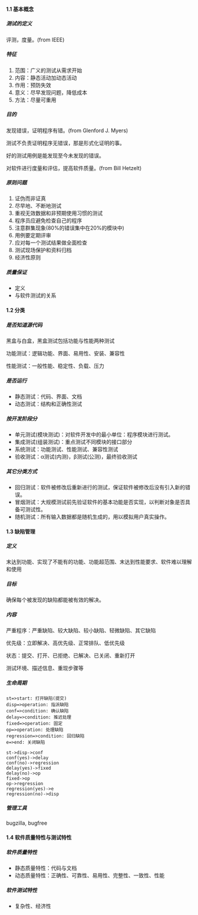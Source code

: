 #### 1.1 基本概念

##### 测试的定义

评测，度量。(from IEEE)

##### 特征

1. 范围：广义的测试从需求开始
2. 内容：静态活动加动态活动
3. 作用：预防失效
4. 意义：尽早发现问题，降低成本
5. 方法：尽量可重用

##### 目的

发现错误，证明程序有错。(from Glenford J. Myers)

测试不负责证明程序无错误，那是形式化证明的事。

好的测试用例是能发现至今未发现的错误。

对软件进行度量和评估，提高软件质量。(from Bill Hetzelt)

##### 原则问题

1. 证伪而非证真
2. 尽早地、不断地测试
3. 重视无效数据和非预期使用习惯的测试
4. 程序员应避免检查自己的程序
5. 注意群集现象(80%的错误集中在20%的模块中)
6. 用例要定期评审
7. 应对每一个测试结果做全面检查
8. 测试现场保护和资料归档
9. 经济性原则

##### 质量保证

- 定义
- 与软件测试的关系

#### 1.2 分类

##### 是否知道源代码

黑盒与白盒，黑盒测试包括功能与性能两种测试

功能测试：逻辑功能、界面、易用性、安装、兼容性

性能测试：一般性能、稳定性、负载、压力

##### 是否运行

- 静态测试：代码、界面、文档
- 动态测试：结构和正确性测试

##### 按开发阶段分

- 单元测试(模块测试)：对软件开发中的最小单位：程序模块进行测试。
- 集成测试(组装测试)：重点测试不同模块的接口部分
- 系统测试：功能测试、性能测试、兼容性测试
- 验收测试：α测试(内测)，β测试(公测)，最终验收测试

##### 其它分类方式

- 回归测试：软件被修改后重新进行的测试，保证软件被修改后没有引入新的错误。
- 冒烟测试：大规模测试前先验证软件的基本功能是否实现，以判断对象是否具备可测试性。
- 随机测试：所有输入数据都是随机生成的，用以模拟用户真实操作。

#### 1.3 缺陷管理

##### 定义

末达到功能、实现了不能有的功能、功能超范围、末达到性能要求、软件难以理解和使用

##### 目标

确保每个被发现的缺陷都能被有效的解决。

##### 内容

严重程序：严重缺陷、较大缺陷、较小缺陷、轻微缺陷、其它缺陷

优先级：立即解决、高优先级、正常排队、低优先级

状态：提交、打开、已拒绝、已解决、已关闭、重新打开

测试环境、描述信息、重现步骤等

##### 生命周期

```flow
st=>start: 打开缺陷(提交)
disp=>operation: 指派缺陷
conf=>condition: 确认缺陷
delay=>condition: 推迟处理
fixed=>operation: 固定
op=>operation: 处理缺陷
regression=>condition: 回归缺陷
e=>end: 关闭缺陷

st->disp->conf
conf(yes)->delay
conf(no)->regression
delay(yes)->fixed
delay(no)->op
fixed->op
op->regression
regression(yes)->e
regression(no)->disp

```

##### 管理工具

bugzilla, bugfree

#### 1.4 软件质量特性与测试特性

##### 软件质量特性

- 静态质量特性：代码与文档
- 动态质量特性：正确性、可靠性、易用性、完整性、一致性、性能

##### 软件测试特性

- 复杂性、经济性